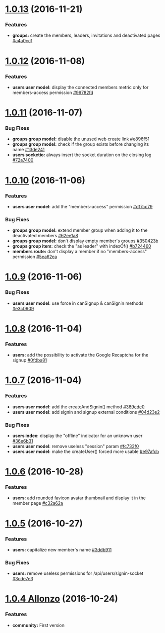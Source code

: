 <a name="1.0.13"></a>
# [1.0.13](https://github.com/CodeCorico/allons-y-community/compare/1.0.12...1.0.13) (2016-11-21)

### Features
* **groups:** create the members, leaders, invitations and deactivated pages [#a4a0cc1](https://github.com/CodeCorico/allons-y-community/commit/a4a0cc1)

<a name="1.0.12"></a>
# [1.0.12](https://github.com/CodeCorico/allons-y-community/compare/1.0.11...1.0.12) (2016-11-08)

### Features
* **users user model:** display the connected members metric only for members-access permission [#99782fd](https://github.com/CodeCorico/allons-y-community/commit/99782fd)

<a name="1.0.11"></a>
# [1.0.11](https://github.com/CodeCorico/allons-y-community/compare/1.0.10...1.0.11) (2016-11-07)

### Bug Fixes
* **groups group model:** disable the unused web create link [#e896f51](https://github.com/CodeCorico/allons-y-community/commit/e896f51)
* **groups group model:** check if the group exists before changing its name [#13de241](https://github.com/CodeCorico/allons-y-community/commit/13de241)
* **users socketio:** always insert the socket duration on the closing log [#72a7400](https://github.com/CodeCorico/allons-y-community/commit/72a7400)

<a name="1.0.10"></a>
# [1.0.10](https://github.com/CodeCorico/allons-y-community/compare/1.0.9...1.0.10) (2016-11-06)

### Features
* **users user model:** add the "members-access" permission [#df7cc79](https://github.com/CodeCorico/allons-y-community/commit/df7cc79)

### Bug Fixes
* **groups group model:** extend member group when adding it to the deactivated members [#62ee1a8](https://github.com/CodeCorico/allons-y-community/commit/62ee1a8)
* **groups group model:** don't display empty member's groups [#350423b](https://github.com/CodeCorico/allons-y-community/commit/350423b)
* **groups group item:** check the "as leader" with indexOf() [#b724460](https://github.com/CodeCorico/allons-y-community/commit/b724460)
* **members route:** don't display a member if no "members-access" permission [#5ea62ea](https://github.com/CodeCorico/allons-y-community/commit/5ea62ea)

<a name="1.0.9"></a>
# [1.0.9](https://github.com/CodeCorico/allons-y-community/compare/1.0.8...1.0.9) (2016-11-06)

### Bug Fixes
* **users user model:** use force in canSignup & canSignin methods [#e3c0909](https://github.com/CodeCorico/allons-y-community/commit/e3c0909)

<a name="1.0.8"></a>
# [1.0.8](https://github.com/CodeCorico/allons-y-community/compare/1.0.7...1.0.8) (2016-11-04)

### Features
* **users:** add the possibility to activate the Google Recaptcha for the signup [#0fdba81](https://github.com/CodeCorico/allons-y-community/commit/0fdba81)

<a name="1.0.7"></a>
# [1.0.7](https://github.com/CodeCorico/allons-y-community/compare/1.0.6...1.0.7) (2016-11-04)

### Features
* **users user model:** add the createAndSignin() method [#369cde0](https://github.com/CodeCorico/allons-y-community/commit/369cde0)
* **users user model:** add signin and signup external conditions [#04d23e2](https://github.com/CodeCorico/allons-y-community/commit/04d23e2)

### Bug Fixes
* **users index:** display the "offline" indicator for an unknown user [#36e6b31](https://github.com/CodeCorico/allons-y-community/commit/36e6b31)
* **users user model:** remove useless "session" param [#fc733f0](https://github.com/CodeCorico/allons-y-community/commit/fc733f0)
* **users user model:** make the createUser() forced more usable [#e97afcb](https://github.com/CodeCorico/allons-y-community/commit/e97afcb)

<a name="1.0.6"></a>
# [1.0.6](https://github.com/CodeCorico/allons-y-community/compare/1.0.5...1.0.6) (2016-10-28)

### Features
* **users:** add rounded favicon avatar thumbnail and display it in the member page [#c32a62a](https://github.com/CodeCorico/allons-y-community/commit/c32a62a)

<a name="1.0.5"></a>
# [1.0.5](https://github.com/CodeCorico/allons-y-community/compare/1.0.4...1.0.5) (2016-10-27)

### Features
* **users:** capitalize new member's name [#3ddb911](https://github.com/CodeCorico/allons-y-community/commit/3ddb911)

### Bug Fixes
* **users:** remove useless permissions for /api/users/signin-socket [#3cde7e3](https://github.com/CodeCorico/allons-y-community/commit/3cde7e3)

<a name="1.0.4"></a>
# [1.0.4 Allonzo](https://github.com/CodeCorico/allons-y-community/releases/tag/1.0.4) (2016-10-24)

### Features
* **community:** First version
